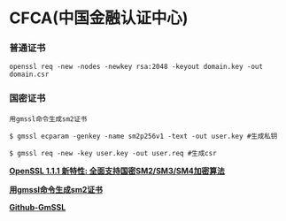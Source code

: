 # CFCA(中国金融认证中心)

### 普通证书

    openssl req -new -nodes -newkey rsa:2048 -keyout domain.key -out domain.csr

### 国密证书

    用gmssl命令生成sm2证书
    
    $ gmssl ecparam -genkey -name sm2p256v1 -text -out user.key #生成私钥
    
    $ gmssl req -new -key user.key -out user.req #生成csr

**[OpenSSL 1.1.1 新特性: 全面支持国密SM2/SM3/SM4加密算法](https://blog.csdn.net/bruce135lee/article/details/81811403)**

**[用gmssl命令生成sm2证书](https://blog.csdn.net/hxl5955/article/details/78003506)**

**[Github-GmSSL](https://github.com/guanzhi/GmSSL)**